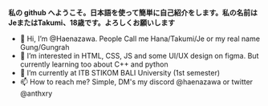 **私の github へようこそ。日本語を使って簡単に自己紹介をします。私の名前はJeまたはTakumi、18歳です。よろしくお願いします**

- 👋 Hi, I’m @Haenazawa. People Call me Hana/Takumi/Je or my real name Gung/Gungrah
- 👀 I’m interested in HTML, CSS, JS and some UI/UX design on figma. But currently learning too about C++ and python
- 🌱 I’m currently at ITB STIKOM BALI University (1st semester)
- 📫 How to reach me? Simple, DM's my discord @haenazawa or twitter @anthxry

<!---
Haenazawa/Haenazawa is a ✨ special ✨ repository because its `README.md` (this file) appears on your GitHub profile.
You can click the Preview link to take a look at your changes.
--->

